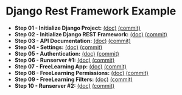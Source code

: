 # Django Rest Framework Example

* **Step 01 - Initialize Django Project:** [(doc)](steps/STEP01.md) [(commit)](https://github.com/SYNchroACK/django-rest-framework-example/commit/24e20095460f30589f4c58774832739faa8f70a0)
* **Step 02 - Initialize Django REST Framework:** [(doc)](steps/STEP02.md) [(commit)](https://github.com/SYNchroACK/django-rest-framework-example/commit/69f07cc29317aa65793f1372423d14c18c80eb4c)
* **Step 03 - API Documentation:** [(doc)](steps/STEP03.md) [(commit)](https://github.com/SYNchroACK/django-rest-framework-example/commit/e9b5b1b3cd7cb86dc795771041cc5c19301669be)
* **Step 04 - Settings:** [(doc)](steps/STEP04.md) [(commit)](https://github.com/SYNchroACK/django-rest-framework-example/commit/2f53c3b65d875ba8aae89c1bc7d18afa1dc9ebf5)
* **Step 05 - Authentication:** [(doc)](steps/STEP05.md) [(commit)](https://github.com/SYNchroACK/django-rest-framework-example/commit/dd125640443bb21bdc19cff54d64e8c076c986d7)
* **Step 06 - Runserver #1:** [(doc)](steps/STEP06.md) [(commit)](https://github.com/SYNchroACK/django-rest-framework-example/commit/5f4cb29d5f72c85f0197523cb41eb02567fb41f2)
* **Step 07 - FreeLearning App:** [(doc)](steps/STEP07.md) [(commit)](https://github.com/SYNchroACK/django-rest-framework-example/commit/a2b8c20c0553d9b00b5a866a83777c9bb7ca2510)
* **Step 08 - FreeLearning Permissions:** [(doc)](steps/STEP08.md) [(commit)](https://github.com/SYNchroACK/django-rest-framework-example/commit/f3ded4733f9f0f07278889204a107ccdaf533c98)
* **Step 09 - FreeLearning Filters:** [(doc)](steps/STEP09.md) [(commit)](https://github.com/SYNchroACK/django-rest-framework-example/commit/5062ce4fcae4f4bd61ebbb72ec15b97cbbb77c53)
* **Step 10 - Runserver #2:** [(doc)](steps/STEP10.md) [(commit)](https://github.com/SYNchroACK/django-rest-framework-example/commit/e56b294c3ec12bf11dfe72d56e79eb4c79c8c5bf)